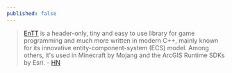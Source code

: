 ```yaml
---
published: false
---
```

> [EnTT](https://github.com/skypjack/entt) is a header-only, tiny and easy to use library for game programming and much more written in modern C++, mainly known for its innovative entity-component-system (ECS) model.
Among others, it's used in Minecraft by Mojang and the ArcGIS Runtime SDKs by Esri. - [HN](https://news.ycombinator.com/item?id=23128702)
